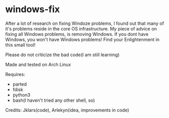 # windows-fix
After a lot of research on fixing Windoze problems, I found out that many of it's problems reside in the core OS infrastructure. My piece of advice on fixing all Windows problems, is removing Windows. If you dont have Windows, you won't have Windows problems! Find your Enlightenment in this small tool!

Please do not criticize the bad code(I am still learning)

Made and tested on Arch Linux

Requires:
- parted
- fdisk
- python3
- bash(I haven't tried any other shell, so)

Credits:
Jklars(code),
Arlekyn(idea, improvements in code)
